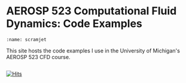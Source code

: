 # AEROSP 523 Computational Fluid Dynamics: Code Examples

```{figure} images/scramjet.png
:name: scramjet
```

This site hosts the code examples I use in the University of Michigan's AEROSP 523 CFD course.

```{tableofcontents}
```



[![Hits](https://hits.seeyoufarm.com/api/count/incr/badge.svg?url=https%3A%2F%2Fa-cgray.github.io%2FAE523-Fall23%2Fintro.html&count_bg=%2379C83D&title_bg=%23555555&icon=&icon_color=%23E7E7E7&title=Page+views&edge_flat=true)](https://hits.seeyoufarm.com)
